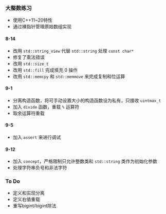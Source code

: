 ### 大整数练习
- 使用C++11~20特性
- 通过裸指针管理原始数组实现
#### 8-14
- 改用 `std::string_view` 代替 `std::string` 处理 `const char*`
- 修复了乘法错误
- 改用 `std::size_t`
- 改用 `std::fill` 完成填充 0 操作
- 改用 `std::memcpy` 和 `std::memmove` 来完成复制和位运算

#### 9-1
- 分离构造函数，将可手动设置大小的构造函数设为私有，只接收 `uintmax_t`
- 加入 `divide` 函数，重载 `%` 运算符
- 取余运算符重载
#### 9-5
- 加入 `assert` 来进行调试

#### 9-12
- 加入 `concept`，严格限制只允许整数类和 `std::string` 类作为初始化参数
- 处理字符串负号和非法字符

### To Do
- 定义和实现分离
- 定义右值重载
- 重写bigint/bigint除法

